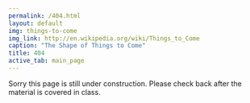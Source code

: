 ```yaml
---
permalink: /404.html
layout: default
img: things-to-come
img_link: http://en.wikipedia.org/wiki/Things_to_Come
caption: "The Shape of Things to Come"
title: 404
active_tab: main_page
---
```


Sorry this page is still under construction. Please check back after the material is covered in class.

